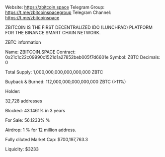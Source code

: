 Website: https://zbitcoin.space
Telegram Group: https://t.me/zbitcoinspacegroup
Telegram Channel: https://t.me/zbitcoinspace

ZBITCOIN IS THE FIRST DECENTRALIZED IDO (LUNCHPAD) PLATFORM FOR THE BINANCE SMART CHAIN NETWORK.



ZBTC information

Name: ZBITCOIN.SPACE
Contract: 0x21c1c22c09990c1521d1a27852beb005f7d6601e
Symbol: ZBTC
Decimals: 0

Total Supply:
1,000,000,000,000,000,000 ZBTC

Buyback & Burned: 112,000,000,000,000,000 ZBTC (>11%)

Holder: 

32,728 addresses

Blocked: 	43.1461% in 3 years

For Sale: 56.1233% %

Airdrop: 1 % for 12 million address.

Fully diluted Market Cap:
$700,197,763.3

Liquidity: $3233



